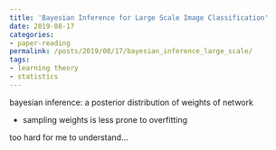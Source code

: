 ```yaml
---
title: 'Bayesian Inference for Large Scale Image Classification'
date: 2019-08-17
categories:
- paper-reading
permalink: /posts/2019/08/17/bayesian_inference_large_scale/
tags:
- learning theory
- statistics
---
```



bayesian inference: a posterior distribution of weights of network
- sampling weights is less prone to overfitting

too hard for me to understand...
